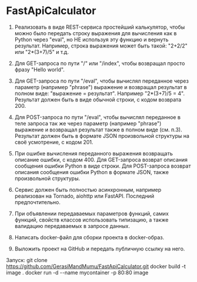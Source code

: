 # FastApiCalculator

1. Реализовать в виде REST-сервиса простейший калькулятор, чтобы можно было передать строку выражения для вычисления как в Python через "eval", 
но НЕ используя эту функцию и вернуть результат. Например, строка выражения может быть такой: "2+2/2" или "2*(3+7)/5" и т.д.

2. Для GET-запроса по пути "/" или "/index", чтобы возвращал просто фразу "Hello world".

3. Для GET-запроса по пути "/eval", чтобы вычислял переданное через параметр (например "phrase") выражение и возвращал результат в полном виде: "выражение = результат". 
Например "2*(3+7)/5 = 4". Результат должен быть в виде обычной строки, с кодом возврата 200.

4. Для POST-запроса по пути "/eval", чтобы вычислял переданное в теле запроса так же через параметр (например "phrase") выражение и возвращал результат также в полном виде (см. п.3). 
Результат должен быть в формате JSON произвольной структуры на своё усмотрение, с кодом 201.

5. При ошибке вычисления переданного выражения возвращать описание ошибки, с кодом 400. Для GET-запроса возврат описания сообщения ошибки Python в виде строки. 
Для POST-запроса возврат описания сообщения ошибки Python в формате JSON, также произвольной структуры.

6. Сервис должен быть полностью асинхронным, например реализован на Tornado, aiohttp или FastAPI. Последний предпочтительно.

7. При объявлении передаваемых параметров функций, самих функций, свойств классов использовать типизацию, а также валидацию передаваемых в запросе данных.

8. Написать docker-файл для сборки проекта в docker-образ.

9. Выложить проект на GitHub и передать публичную ссылку на него.


Запуск:
git clone https://github.com/GerasiMandMumu/FastApiCalculator.git
docker build -t image .
docker run -d --name mycontainer -p 80:80 image
